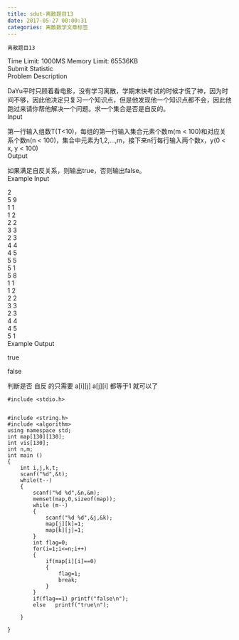 ```yaml
---
title: sdut-离散题目13
date: 2017-05-27 00:00:31
categories: 离散数学文章标签
---
```


    离散题目13
    

Time Limit: 1000MS Memory Limit: 65536KB  
Submit Statistic  
Problem Description  
  
DaYu平时只顾着看电影，没有学习离散，学期末快考试的时候才慌了神，因为时间不够，因此他决定只复习一个知识点，但是他发现他一个知识点都不会，因此他跑过来请你帮他解决一个问题。求一个集合是否<!-- more -->是自反的。  
Input  
  
第一行输入组数T(T<10)，每组的第一行输入集合元素个数m(m < 100)和对应关系个数n(n <
100)，集合中元素为1,2,…,m，接下来n行每行输入两个数x，y(0 < x, y < 100)  
Output  
  
如果满足自反关系，则输出true，否则输出false。  
Example Input  
  
2  
5 9  
1 1  
1 2  
2 2  
3 3  
2 3  
4 4  
4 5  
5 5  
5 1  
5 8  
1 1  
1 2  
2 2  
3 3  
2 3  
4 4  
4 5  
5 1  
Example Output  
  

true

false

判断是否 自反 的只需要 a[i][j] a[j][i] 都等于1 就可以了

    
    
    #include <stdio.h>
    
    
    #include <string.h>
    #include <algorithm>
    using namespace std;
    int map[130][130];
    int vis[130];
    int n,m;
    int main ()
    {
        int i,j,k,t;
        scanf("%d",&t);
        while(t--)
        {
            scanf("%d %d",&n,&m);
            memset(map,0,sizeof(map));
            while (m--)
            {
                scanf("%d %d",&j,&k);
                map[j][k]=1;
                map[k][j]=1;
            }
            int flag=0;
            for(i=1;i<=n;i++)
            {
                if(map[i][i]==0)
                {
                    flag=1;
                    break;
                }
            }
            if(flag==1) printf("false\n");
            else   printf("true\n");
    
        }
    
    }
    

  
  


